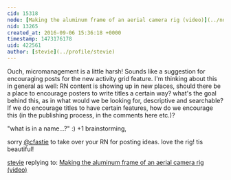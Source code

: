 ```yaml
---
cid: 15318
node: [Making the aluminum frame of an aerial camera rig (video)](../notes/cfastie/07-07-2016/making-aerobee)
nid: 13265
created_at: 2016-09-06 15:36:18 +0000
timestamp: 1473176178
uid: 422561
author: [stevie](../profile/stevie)
---
```


Ouch, micromanagement is a little harsh! Sounds like a suggestion for encouraging posts for the new activity grid feature. I'm thinking about this in general as well: RN content is showing up in new places, should there be a place to encourage posters to write titles a certain way? what's the goal behind this, as in what would we be looking for, descriptive and searchable? If we do encourage titles to have certain features, how do we encourage this (in the publishing process, in the comments here etc.)?

"what is in a name...?" :) +1 brainstorming, 

sorry [@cfastie](/profile/cfastie) to take over your RN for posting ideas. love the rig! tis beautiful! 

[stevie](../profile/stevie) replying to: [Making the aluminum frame of an aerial camera rig (video)](../notes/cfastie/07-07-2016/making-aerobee)

